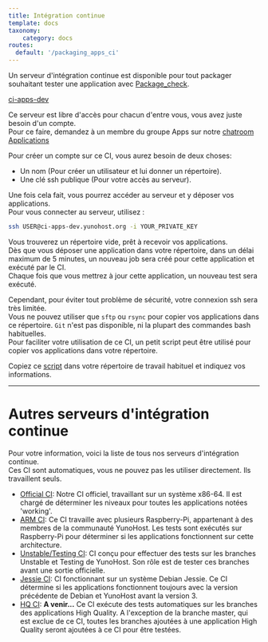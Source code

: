 ```yaml
---
title: Intégration continue
template: docs
taxonomy:
    category: docs
routes:
  default: '/packaging_apps_ci'
---
```


Un serveur d'intégration continue est disponible pour tout packager souhaitant tester une application avec [Package_check](https://github.com/YunoHost/package_check).

[ci-apps-dev](https://ci-apps-dev.yunohost.org?classes=btn,btn-lg,btn-primary)

Ce serveur est libre d'accès pour chacun d'entre vous, vous avez juste besoin d'un compte.  
Pour ce faire, demandez à un membre du groupe Apps sur notre [chatroom Applications](/chat_rooms)

Pour créer un compte sur ce CI, vous aurez besoin de deux choses:
- Un nom (Pour créer un utilisateur et lui donner un répertoire).
- Une clé ssh publique (Pour votre accès au serveur).

Une fois cela fait, vous pourrez accéder au serveur et y déposer vos applications.  
Pour vous connecter au serveur, utilisez :
```bash
ssh USER@ci-apps-dev.yunohost.org -i YOUR_PRIVATE_KEY
```

Vous trouverez un répertoire vide, prêt à recevoir vos applications.  
Dès que vous déposer une application dans votre répertoire, dans un délai maximum de 5 minutes, un nouveau job sera créé pour cette application et exécuté par le CI.  
Chaque fois que vous mettrez à jour cette application, un nouveau test sera exécuté.

Cependant, pour éviter tout problème de sécurité, votre connexion ssh sera très limitée.  
Vous ne pouvez utiliser que `sftp` ou `rsync` pour copier vos applications dans ce répertoire. `Git` n'est pas disponible, ni la plupart des commandes bash habituelles.  
Pour faciliter votre utilisation de ce CI, un petit script peut être utilisé pour copier vos applications dans votre répertoire.

Copiez ce [script](https://raw.githubusercontent.com/YunoHost/CI_package_check/master/dev_CI/send_to_dev_ci.sh) dans votre répertoire de travail habituel et indiquez vos informations.

---

# Autres serveurs d'intégration continue

Pour votre information, voici la liste de tous nos serveurs d'intégration continue.  
Ces CI sont automatiques, vous ne pouvez pas les utiliser directement. Ils travaillent seuls.

- [Official CI](https://ci-apps.yunohost.org): Notre CI officiel, travaillant sur un système x86-64. Il est chargé de déterminer les niveaux pour toutes les applications notées 'working'.
- [ARM CI](https://ci-apps-arm.yunohost.org): Ce CI travaille avec plusieurs Raspberry-Pi, appartenant à des membres de la communauté YunoHost. Les tests sont exécutés sur Raspberry-Pi pour déterminer si les applications fonctionnent sur cette architecture.
- [Unstable/Testing CI](https://ci-apps-unstable.yunohost.org): CI conçu pour effectuer des tests sur les branches Unstable et Testing de YunoHost. Son rôle est de tester ces branches avant une sortie officielle.
- [Jessie CI](https://ci-stretch.nohost.me): CI fonctionnant sur un système Debian Jessie. Ce CI détermine si les applications fonctionnent toujours avec la version précédente de Debian et YunoHost avant la version 3.
- [HQ CI](https://ci-apps-hq.yunohost.org): **A venir...** Ce CI exécute des tests automatiques sur les branches des applications High Quality. A l'exception de la branche master, qui est exclue de ce CI, toutes les branches ajoutées à une application High Quality seront ajoutées à ce CI pour être testées.
